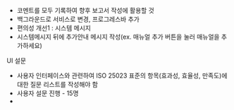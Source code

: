 - 코멘트를 모두 기록하여 향후 보고서 작성에 활용할 것
- 백그라운드로 서비스로 변경, 프로그레스바 추가
- 편의성 개선1 : 시스템 메시지 
- 시스템메시지 뒤에 추가안내 메시지 작성(ex. 매뉴얼 추가 버튼을 눌러 매뉴얼을 추가하세요)

UI 설문
- 사용자 인터페이스와 관련하여 ISO 25023 표준의 항목(효과성, 효율성, 만족도)에 대한 질문 리스트를 작성해야 함
- 사용자 설문 진행 - 15명
- 